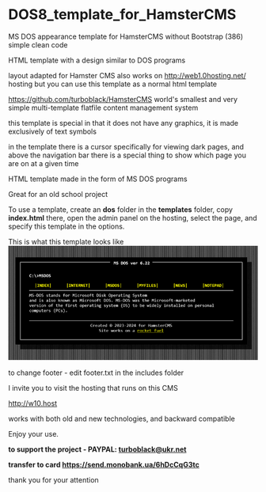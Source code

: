 # DOS8_template_for_HamsterCMS
MS DOS appearance template for HamsterCMS without Bootstrap (386) simple clean code

HTML template with a design similar to DOS programs

layout adapted for Hamster CMS
also works on  http://web1.0hosting.net/ hosting
but you can use this template as a normal html template

https://github.com/turboblack/HamsterCMS world's smallest and very simple multi-template flatfile content management system 

this template is special in that it does not have any graphics, it is made exclusively of text symbols

in the template there is a cursor specifically for viewing dark pages, and above the navigation bar 
there is a special thing to show which page you are on at a given time

HTML template made in the form of MS DOS programs

Great for an old school project

To use a template, create an **dos** folder in the **templates** folder, copy **index.html** there, open the admin panel on the hosting, select the page, and specify this template in the options.

This is what this template looks like
![this is what theme looks like](https://github.com/turboblack/DOS8_template_for_HamsterCMS/blob/main/dos8.png)

to change footer - edit footer.txt in the includes folder


I invite you to visit the hosting that runs on this CMS

http://w10.host

works with both old and new technologies, and backward compatible

Enjoy your use.

**to support the project - PAYPAL: turboblack@ukr.net**

**transfer to card https://send.monobank.ua/6hDcCqG3tc**

thank you for your attention

